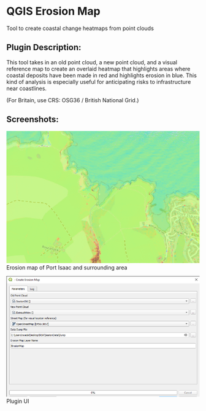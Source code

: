 # QGIS Erosion Map

Tool to create coastal change heatmaps from point clouds

## Plugin Description:

This tool takes in an old point cloud, a new point cloud, and a visual reference map to create an overlaid heatmap that highlights areas where coastal deposits have been made in red and highlights erosion in blue.
This kind of analysis is especially useful for anticipating risks to infrastructure near coastlines.

(For Britain, use CRS: OSG36 / British National Grid.)

## Screenshots:

![Image](media/example.png)\
Erosion map of Port Isaac and surrounding area


![Image](media/UI.png)\
Plugin UI
